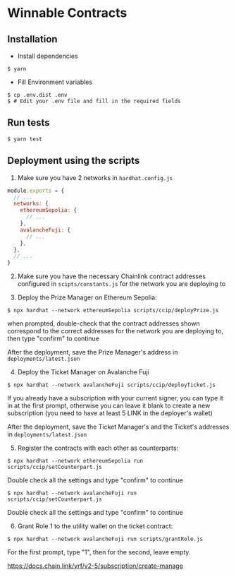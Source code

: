 # Winnable Contracts

## Installation

- Install dependencies
```shell
$ yarn
```
- Fill Environment variables
```shell
$ cp .env.dist .env
$ # Edit your .env file and fill in the required fields
```

## Run tests

```shell
$ yarn test
```

## Deployment using the scripts

1. Make sure you have 2 networks in `hardhat.config.js`

```js
module.exports = {
  // ...
  networks: {
    ethereumSepolia: {
      // ...
    },
    avalancheFuji: {
      // ...
    },
  },
  // ...
}
```

2. Make sure you have the necessary Chainlink contract addresses configured in
`scipts/constants.js` for the network you are deploying to


3. Deploy the Prize Manager on Ethereum Sepolia:

```shell
$ npx hardhat --network ethereumSepolia scripts/ccip/deployPrize.js
```
when prompted, double-check that the contract addresses shown correspond to the
correct addresses for the network you are deploying to, then type "confirm" to
continue

After the deployment, save the Prize Manager's address in `deployments/latest.json`

4. Deploy the Ticket Manager on Avalanche Fuji

```shell
$ npx hardhat --network avalancheFuji scripts/ccip/deployTicket.js
```

If you already have a subscription with your current signer, you can type it in
at the first prompt, otherwise you can leave it blank to create a new
subscription (you need to have at least 5 LINK in the deployer's wallet)

After the deployment, save the Ticket Manager's and the Ticket's addresses in
`deployments/latest.json`

5. Register the contracts with each other as counterparts:

```shell
$ npx hardhat --network ethereumSepolia run scripts/ccip/setCounterpart.js
```

Double check all the settings and type "confirm" to continue

```shell
$ npx hardhat --network avalancheFuji run scripts/ccip/setCounterpart.js
```

Double check all the settings and type "confirm" to continue

6. Grant Role 1 to the utility wallet on the ticket contract:

```shell
$ npx hardhat --network avalancheFuji run scripts/grantRole.js
```

For the first prompt, type "1", then for the second, leave empty.





https://docs.chain.link/vrf/v2-5/subscription/create-manage
